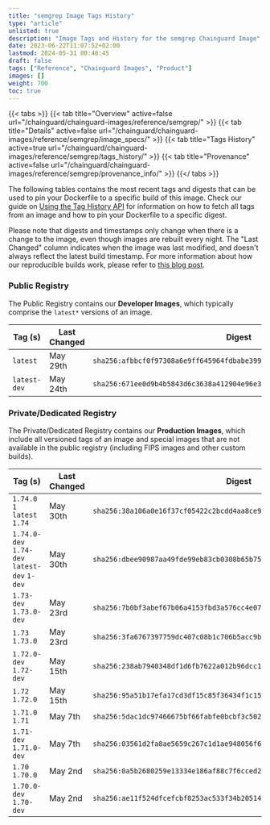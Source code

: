 ```yaml
---
title: "semgrep Image Tags History"
type: "article"
unlisted: true
description: "Image Tags and History for the semgrep Chainguard Image"
date: 2023-06-22T11:07:52+02:00
lastmod: 2024-05-31 00:48:45
draft: false
tags: ["Reference", "Chainguard Images", "Product"]
images: []
weight: 700
toc: true
---
```


{{< tabs >}}
{{< tab title="Overview" active=false url="/chainguard/chainguard-images/reference/semgrep/" >}}
{{< tab title="Details" active=false url="/chainguard/chainguard-images/reference/semgrep/image_specs/" >}}
{{< tab title="Tags History" active=true url="/chainguard/chainguard-images/reference/semgrep/tags_history/" >}}
{{< tab title="Provenance" active=false url="/chainguard/chainguard-images/reference/semgrep/provenance_info/" >}}
{{</ tabs >}}

The following tables contains the most recent tags and digests that can be used to pin your Dockerfile to a specific build of this image. Check our guide on [Using the Tag History API](/chainguard/chainguard-images/using-the-tag-history-api/) for information on how to fetch all tags from an image and how to pin your Dockerfile to a specific digest.

Please note that digests and timestamps only change when there is a change to the image, even though images are rebuilt every night. The "Last Changed" column indicates when the image was last modified, and doesn't always reflect the latest build timestamp. For more information about how our reproducible builds work, please refer to [this blog post](https://www.chainguard.dev/unchained/reproducing-chainguards-reproducible-image-builds).

### Public Registry
The Public Registry contains our **Developer Images**, which typically comprise the `latest*` versions of an image.

| Tag (s)       | Last Changed | Digest                                                                    |
|---------------|--------------|---------------------------------------------------------------------------|
|  `latest`     | May 29th     | `sha256:afbbcf0f97308a6e9ff645964fdbabe3998545c1c7943cf62c65e3a626aed8bc` |
|  `latest-dev` | May 24th     | `sha256:671ee0d9b4b5843d6c3638a412904e96e34b5168c8a43458db91335da311e7ab` |


### Private/Dedicated Registry
The Private/Dedicated Registry contains our **Production Images**, which include all versioned tags of an image and special images that are not available in the public registry (including FIPS images and other custom builds).

| Tag (s)                                       | Last Changed | Digest                                                                    |
|-----------------------------------------------|--------------|---------------------------------------------------------------------------|
|  `1.74.0` `1` `latest` `1.74`                 | May 30th     | `sha256:38a106a0e16f37cf05422c2bcdd4aa8ce90804239d10b6d48791573d89cb0d35` |
|  `1.74.0-dev` `1.74-dev` `latest-dev` `1-dev` | May 30th     | `sha256:dbee90987aa49fde99eb83cb0308b65b7538a9092613142b1eb9dac8602e98a7` |
|  `1.73-dev` `1.73.0-dev`                      | May 23rd     | `sha256:7b0bf3abef67b06a4153fbd3a576cc4e0700d44e5a8de6b2863a80717a8ce364` |
|  `1.73` `1.73.0`                              | May 23rd     | `sha256:3fa6767397759dc407c08b1c706b5acc9b3588a054b22d6832fd59abd4369332` |
|  `1.72.0-dev` `1.72-dev`                      | May 15th     | `sha256:238ab7940348df1d6fb7622a012b96dcc1db608d2cd0dcfa4d9f52179d608058` |
|  `1.72` `1.72.0`                              | May 15th     | `sha256:95a51b17efa17cd3df15c85f36434f1c157925c8163fa9f46248d62dd518443a` |
|  `1.71.0` `1.71`                              | May 7th      | `sha256:5dac1dc97466675bf66fabfe0bcbf3c502fe6b0e911e776bf0a6055afc724928` |
|  `1.71-dev` `1.71.0-dev`                      | May 7th      | `sha256:03561d2fa8ae5659c267c1d1ae948056f63ed4d0e315616244f607ddbafe858d` |
|  `1.70` `1.70.0`                              | May 2nd      | `sha256:0a5b2680259e13334e186af88c7f6cced2bf3d96af82e929e902c7449956a0b8` |
|  `1.70.0-dev` `1.70-dev`                      | May 2nd      | `sha256:ae11f524dfcefcbf8253ac533f34b20514eac76e66502b6fb423e1057c72fe11` |

